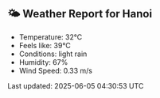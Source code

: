<!-- WEATHER-START -->
## 🌤 Weather Report for Hanoi

- Temperature: 32°C
- Feels like: 39°C
- Conditions: light rain
- Humidity: 67%
- Wind Speed: 0.33 m/s

Last updated: 2025-06-05 04:30:53 UTC
<!-- WEATHER-END -->
